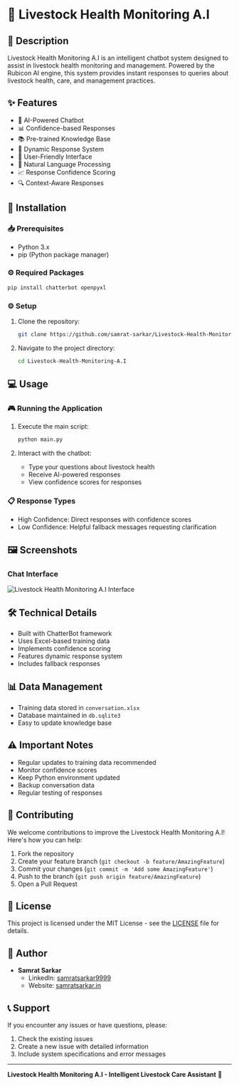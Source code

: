 # 🐄 Livestock Health Monitoring A.I

## 📝 Description
Livestock Health Monitoring A.I is an intelligent chatbot system designed to assist in livestock health monitoring and management. Powered by the Rubicon AI engine, this system provides instant responses to queries about livestock health, care, and management practices.

## ✨ Features
- 🤖 AI-Powered Chatbot
- 📊 Confidence-based Responses
- 📚 Pre-trained Knowledge Base
- 🔄 Dynamic Response System
- 📱 User-Friendly Interface
- 💬 Natural Language Processing
- 📈 Response Confidence Scoring
- 🔍 Context-Aware Responses

## 🚀 Installation

### 📥 Prerequisites
- Python 3.x
- pip (Python package manager)

### ⚙️ Required Packages
```bash
pip install chatterbot openpyxl
```

### ⚙️ Setup
1. Clone the repository:
   ```bash
   git clone https://github.com/samrat-sarkar/Livestock-Health-Monitoring-A.I.git
   ```

2. Navigate to the project directory:
   ```bash
   cd Livestock-Health-Monitoring-A.I
   ```

## 💻 Usage

### 🎮 Running the Application
1. Execute the main script:
   ```bash
   python main.py
   ```

2. Interact with the chatbot:
   - Type your questions about livestock health
   - Receive AI-powered responses
   - View confidence scores for responses

### 📋 Response Types
- High Confidence: Direct responses with confidence scores
- Low Confidence: Helpful fallback messages requesting clarification

## 🖼️ Screenshots
### Chat Interface
![Livestock Health Monitoring A.I Interface](https://samrat-sarkar.github.io/Livestock-Health-Monitoring-A.I/screenshot1.PNG)

## 🛠️ Technical Details
- Built with ChatterBot framework
- Uses Excel-based training data
- Implements confidence scoring
- Features dynamic response system
- Includes fallback responses

## 📊 Data Management
- Training data stored in `conversation.xlsx`
- Database maintained in `db.sqlite3`
- Easy to update knowledge base

## ⚠️ Important Notes
- Regular updates to training data recommended
- Monitor confidence scores
- Keep Python environment updated
- Backup conversation data
- Regular testing of responses

## 🤝 Contributing
We welcome contributions to improve the Livestock Health Monitoring A.I! Here's how you can help:

1. Fork the repository
2. Create your feature branch (`git checkout -b feature/AmazingFeature`)
3. Commit your changes (`git commit -m 'Add some AmazingFeature'`)
4. Push to the branch (`git push origin feature/AmazingFeature`)
5. Open a Pull Request

## 📄 License
This project is licensed under the MIT License - see the [LICENSE](LICENSE) file for details.

## 👤 Author
- **Samrat Sarkar**
  - LinkedIn: [samratsarkar9999](https://www.linkedin.com/in/samratsarkar9999/)
  - Website: [samratsarkar.in](https://samratsarkar.in/)

## 📞 Support
If you encounter any issues or have questions, please:
1. Check the existing issues
2. Create a new issue with detailed information
3. Include system specifications and error messages

---

**Livestock Health Monitoring A.I - Intelligent Livestock Care Assistant** 🐄
